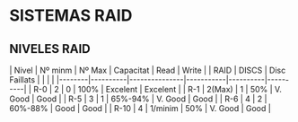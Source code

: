 # SISTEMAS RAID

## NIVELES RAID

 |  Nivel | Nº minm  |     Nº Max    | Capacitat |    Read  |  Write   |
 |  RAID  |  DISCS   | Disc Faillats |	          |          |          |
 |--------|----------|---------------|-----------|----------|----------|
 |   R-0  |    2     |       0       |   100%    | Excelent | Excelent |
 |   R-1  |  2(Max)  |       1       |    50%    | V. Good  |   Good   |
 |   R-5  |    3     |       1       |  65%-94%  | V. Good  |   Good   |
 |   R-6  |    4     |       2       |  60%-88%  |   Good   |   Good   |
 |   R-10 |    4     |    1/minim    |    50%    | V. Good  |   Good   |


